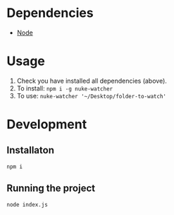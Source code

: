 # Dependencies
- [Node](https://nodejs.org/en/download/)

# Usage
1. Check you have installed all dependencies (above).
1. To install: `npm i -g nuke-watcher`
1. To use: `nuke-watcher '~/Desktop/folder-to-watch'`

# Development
## Installaton
`npm i`

## Running the project
`node index.js`
